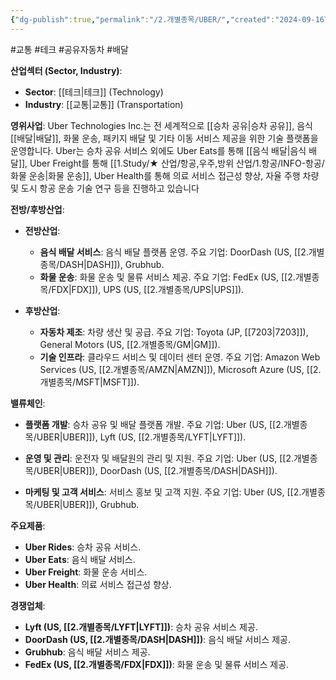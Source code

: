 ```yaml
---
{"dg-publish":true,"permalink":"/2.개별종목/UBER/","created":"2024-09-16T11:55:08.352+09:00","updated":"2025-07-29T21:37:05.315+09:00"}
---
```


#교통 #테크 #공유자동차 #배달

**산업섹터 (Sector, Industry)**:

- **Sector**: [[테크\|테크]] (Technology)
- **Industry**: [[교통\|교통]] (Transportation)

**영위사업**: Uber Technologies Inc.는 전 세계적으로 [[승차 공유\|승차 공유]], 음식 [[배달\|배달]], 화물 운송, 패키지 배달 및 기타 이동 서비스 제공을 위한 기술 플랫폼을 운영합니다. Uber는 승차 공유 서비스 외에도 Uber Eats를 통해 [[음식 배달\|음식 배달]], Uber Freight를 통해 [[1.Study/★ 산업/항공,우주,방위 산업/1.항공/INFO-항공/화물 운송\|화물 운송]], Uber Health를 통해 의료 서비스 접근성 향상, 자율 주행 차량 및 도시 항공 운송 기술 연구 등을 진행하고 있습니다


**전방/후방산업**:

- **전방산업**:
    - **음식 배달 서비스**: 음식 배달 플랫폼 운영. 주요 기업: DoorDash (US, [[2.개별종목/DASH\|DASH]]), Grubhub.
    - **화물 운송**: 화물 운송 및 물류 서비스 제공. 주요 기업: FedEx (US, [[2.개별종목/FDX\|FDX]]), UPS (US, [[2.개별종목/UPS\|UPS]]).
      
- **후방산업**:
    - **자동차 제조**: 차량 생산 및 공급. 주요 기업: Toyota (JP, [[7203\|7203]]), General Motors (US, [[2.개별종목/GM\|GM]]).
    - **기술 인프라**: 클라우드 서비스 및 데이터 센터 운영. 주요 기업: Amazon Web Services (US, [[2.개별종목/AMZN\|AMZN]]), Microsoft Azure (US, [[2.개별종목/MSFT\|MSFT]]).

**밸류체인**:

- **플랫폼 개발**: 승차 공유 및 배달 플랫폼 개발. 주요 기업: Uber (US, [[2.개별종목/UBER\|UBER]]), Lyft (US, [[2.개별종목/LYFT\|LYFT]]).
  
- **운영 및 관리**: 운전자 및 배달원의 관리 및 지원. 주요 기업: Uber (US, [[2.개별종목/UBER\|UBER]]), DoorDash (US, [[2.개별종목/DASH\|DASH]]).
  
- **마케팅 및 고객 서비스**: 서비스 홍보 및 고객 지원. 주요 기업: Uber (US, [[2.개별종목/UBER\|UBER]]), Grubhub.

**주요제품**:

- **Uber Rides**: 승차 공유 서비스.
- **Uber Eats**: 음식 배달 서비스.
- **Uber Freight**: 화물 운송 서비스.
- **Uber Health**: 의료 서비스 접근성 향상.

**경쟁업체**:

- **Lyft (US, [[2.개별종목/LYFT\|LYFT]])**: 승차 공유 서비스 제공.
- **DoorDash (US, [[2.개별종목/DASH\|DASH]])**: 음식 배달 서비스 제공.
- **Grubhub**: 음식 배달 서비스 제공.
- **FedEx (US, [[2.개별종목/FDX\|FDX]])**: 화물 운송 및 물류 서비스 제공.
